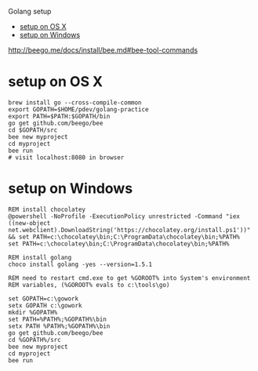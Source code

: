 <!-- START doctoc generated TOC please keep comment here to allow auto update -->
<!-- DON'T EDIT THIS SECTION, INSTEAD RE-RUN doctoc TO UPDATE -->
Golang setup

- [setup on OS X](#setup-on-os-x)
- [setup on Windows](#setup-on-windows)

<!-- END doctoc generated TOC please keep comment here to allow auto update -->

<http://beego.me/docs/install/bee.md#bee-tool-commands>

setup on OS X
=============

    brew install go --cross-compile-common
    export GOPATH=$HOME/pdev/golang-practice
    export PATH=$PATH:$GOPATH/bin
    go get github.com/beego/bee
    cd $GOPATH/src
    bee new myproject
    cd myproject
    bee run
    # visit localhost:8080 in browser

setup on Windows
================

    REM install chocolatey
    @powershell -NoProfile -ExecutionPolicy unrestricted -Command "iex ((new-object net.webclient).DownloadString('https://chocolatey.org/install.ps1'))" && set PATH=c:\chocolatey\bin;C:\ProgramData\chocolatey\bin;%PATH%
    set PATH=c:\chocolatey\bin;C:\ProgramData\chocolatey\bin;%PATH%

    REM install golang
    choco install golang -yes --version=1.5.1

    REM need to restart cmd.exe to get %GOROOT% into System's environment
    REM variables, (%GOROOT% evals to c:\tools\go)

    set GOPATH=c:\gowork
    setx GOPATH c:\gowork
    mkdir %GOPATH%
    set PATH=%PATH%;%GOPATH%\bin
    setx PATH %PATH%;%GOPATH%\bin
    go get github.com/beego/bee
    cd %GOPATH%/src
    bee new myproject
    cd myproject
    bee run

